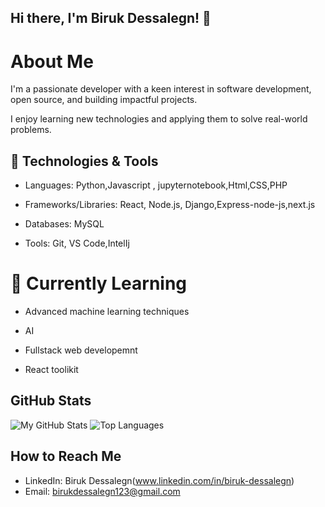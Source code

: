 ## Hi there, I'm Biruk Dessalegn! 👋

# About Me


 I'm a passionate developer with a keen interest in software development, open source, and building impactful projects. 


I enjoy learning new technologies and applying them to solve real-world problems.


## 🔧 Technologies & Tools



- Languages: Python,Javascript , jupyternotebook,Html,CSS,PHP


- Frameworks/Libraries: React, Node.js, Django,Express-node-js,next.js


- Databases: MySQL


- Tools: Git, VS Code,IntelIj


# 🌱 Currently Learning


-  Advanced machine learning techniques
-  AI
-  Fullstack web developemnt

-  React toolikit


## GitHub Stats

![My GitHub Stats](https://github-readme-stats.vercel.app/api?username=Birukdessalegn&show_icons=true&theme=dark)
![Top Languages](https://github-readme-stats.vercel.app/api/top-langs/?username=Birukdessalegn&layout=compact&theme=dark)



## How to Reach Me
- LinkedIn: Biruk Dessalegn(www.linkedin.com/in/biruk-dessalegn)
- Email: birukdessalegn123@gmail.com
